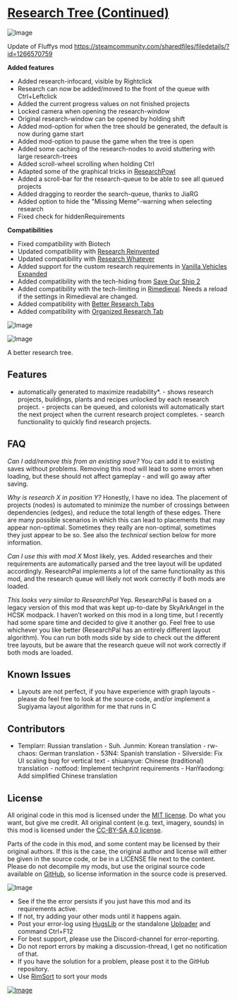 # [Research Tree (Continued)](https://steamcommunity.com/sharedfiles/filedetails/?id=3030499331)

![Image](https://i.imgur.com/buuPQel.png)

Update of Fluffys mod https://steamcommunity.com/sharedfiles/filedetails/?id=1266570759

**Added features**


-  Added research-infocard, visible by Rightclick
-  Research can now be added/moved to the front of the queue with Ctrl+Leftclick
-  Added the current progress values on not finished projects
-  Locked camera when opening the research-window
-  Original research-window can be opened by holding shift
-  Added mod-option for when the tree should be generated, the default is now during game start
-  Added mod-option to pause the game when the tree is open
-  Added some caching of the research-nodes to avoid stuttering with large research-trees
-  Added scroll-wheel scrolling when holding Ctrl
-  Adapted some of the graphical tricks in [ResearchPowl](https://steamcommunity.com/sharedfiles/filedetails/?id=2877856030)
-  Added a scroll-bar for the research-queue to be able to see all queued projects
-  Added dragging to reorder the search-queue, thanks to JiaRG
-  Added option to hide the "Missing Meme"-warning when selecting research
-  Fixed check for hiddenRequirements



**Compatibilities**


-  Fixed compatibility with Biotech
-  Updated compatibility with [Research Reinvented](https://steamcommunity.com/sharedfiles/filedetails/?id=2868392160)
-  Updated compatibility with [Research Whatever](https://steamcommunity.com/sharedfiles/filedetails/?id=2552092060)
-  Added support for the custom research requirements in [Vanilla Vehicles Expanded](https://steamcommunity.com/workshop/filedetails/?id=3014906877)
-  Added compatibility with the tech-hiding from [Save Our Ship 2](https://steamcommunity.com/sharedfiles/filedetails/?id=1909914131)
-  Added compatibility with the tech-limiting in [Rimedieval](https://steamcommunity.com/sharedfiles/filedetails/?id=2516523040). Needs a reload if the settings in Rimedieval are changed.
-  Added compatibility with [Better Research Tabs](https://steamcommunity.com/sharedfiles/filedetails/?id=3236847079)
-  Added compatibility with [Organized Research Tab](https://steamcommunity.com/sharedfiles/filedetails/?id=2606510510)


![Image](https://i.imgur.com/pufA0kM.png)
	
![Image](https://i.imgur.com/Z4GOv8H.png)

A better research tree.

## Features

 - automatically generated to maximize readability*. - shows research projects, buildings, plants and recipes unlocked by each research project. - projects can be queued, and colonists will automatically start the next project when the current research project completes. - search functionality to quickly find research projects. 

## FAQ

*Can I add/remove this from an existing save?* You can add it to existing saves without problems. Removing this mod will lead to some errors when loading, but these should not affect gameplay - and will go away after saving.

*Why is research X in position Y?* Honestly, I have no idea. The placement of projects (nodes) is automated to minimize the number of crossings between dependencies (edges), and reduce the total length of these edges. There are many possible scenarios in which this can lead to placements that may appear non-optimal. Sometimes they really are non-optimal, sometimes they just appear to be so. See also the *technical* section below for more information.

*Can I use this with mod X* Most likely, yes. Added researches and their requirements are automatically parsed and the tree layout will be updated accordingly. ResearchPal implements a lot of the same functionality as this mod, and the research queue will likely not work correctly if both mods are loaded.

*This looks very similar to ResearchPal* Yep. ResearchPal is based on a legacy version of this mod that was kept up-to-date by SkyArkAngel in the HCSK modpack. I haven’t worked on this mod in a long time, but I recently had some spare time and decided to give it another go. Feel free to use whichever you like better (ResearchPal has an entirely different layout algorithm). You can run both mods side by side to check out the different tree layouts, but be aware that the research queue will not work correctly if both mods are loaded.

## Known Issues

 - Layouts are not perfect, if you have experience with graph layouts - please do feel free to look at the source code, and/or implement a Sugiyama layout algorithm for me that runs in C

## Contributors

 - Templarr: Russian translation - Suh. Junmin: Korean translation - rw-chaos: German translation - 53N4: Spanish translation - Silverside: Fix UI scaling bug for vertical text - shiuanyue: Chinese (traditional) translation - notfood: Implement techprint requirements - HanYaodong: Add simplified Chinese translation 

## License

All original code in this mod is licensed under the [MIT license](https://opensource.org/licenses/MIT). Do what you want, but give me credit. All original content (e.g. text, imagery, sounds) in this mod is licensed under the [CC-BY-SA 4.0 license](http://creativecommons.org/licenses/by-sa/4.0/).

Parts of the code in this mod, and some content may be licensed by their original authors. If this is the case, the original author and license will either be given in the source code, or be in a LICENSE file next to the content. Please do not decompile my mods, but use the original source code available on [GitHub](https://github.com/fluffy-mods/ResearchTree/), so license information in the source code is preserved.

![Image](https://i.imgur.com/PwoNOj4.png)



-  See if the the error persists if you just have this mod and its requirements active.
-  If not, try adding your other mods until it happens again.
-  Post your error-log using [HugsLib](https://steamcommunity.com/workshop/filedetails/?id=818773962) or the standalone [Uploader](https://steamcommunity.com/sharedfiles/filedetails/?id=2873415404) and command Ctrl+F12
-  For best support, please use the Discord-channel for error-reporting.
-  Do not report errors by making a discussion-thread, I get no notification of that.
-  If you have the solution for a problem, please post it to the GitHub repository.
-  Use [RimSort](https://github.com/RimSort/RimSort/releases/latest) to sort your mods



[![Image](https://img.shields.io/github/v/release/emipa606/ResearchTree?label=latest%20version&style=plastic&color=9f1111&labelColor=black)](https://steamcommunity.com/sharedfiles/filedetails/changelog/3030499331)
